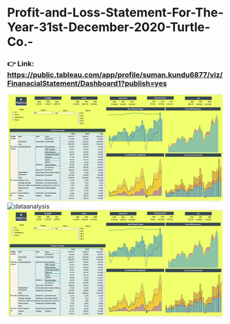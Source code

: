 # Profit-and-Loss-Statement-For-The-Year-31st-December-2020-Turtle-Co.-

### 👉 Link: https://public.tableau.com/app/profile/suman.kundu6877/viz/FinanacialStatement/Dashboard1?publish=yes

<img align="center" alt="dataanalysis"  width = "1000" height = "250px" src="p&L statement.png">

<img align="center" alt="dataanalysis"  width = "1000" height = "balance sheet.png">

<img align="center" alt="dataanalysis"  width = "1000" height = "250px" src="p&L statement.png">
